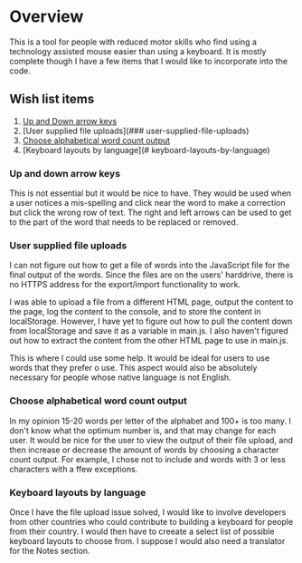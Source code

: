 # Overview

This is a tool for people with reduced motor skills who find using a technology assisted mouse easier than using a keyboard. It is mostly complete though I have a few items that I would like to incorporate into the code.

## Wish list items
1. [Up and Down arrow keys](###up-and-down-arrow-key)
2. [User supplied file uploads](### user-supplied-file-uploads)
3. [Choose alphabetical word count output](#choose-alphabetical-word-count-output)
4. [Keyboard layouts by language](# keyboard-layouts-by-language)

### Up and down arrow keys

This is not essential but it would be nice to have. They would be used when a user notices a mis-spelling and click near the word to make a correction but click the wrong row of text. The right and left arrows can be used to get to the part of the word that needs to be replaced or removed.

### User supplied file uploads

I can not figure out how to get a file of words into the JavaScript file for the final output of the words. Since the files are on the users' harddrive, there is no HTTPS address for the export/import functionality to work. 

I was able to upload a file from a different HTML page, output the content to the page, log the content to the console, and to store the content in localStorage. However, I have yet to figure out how to pull the content down from localStorage and save it as a variable in main.js. I also haven't figured out how to extract the content from the other HTML page to use in main.js. 

This is where I could use some help. It would be ideal for users to use words that they prefer o use. This aspect would also be absolutely necessary for people whose native language is not English.

### Choose alphabetical word count output

In my opinion 15-20 words per letter of the alphabet and 100+ is too many. I don't know what the optimum number is, and that may change for each user. It would be nice for the user to view the output of their file upload, and then increase or decrease the amount of words by choosing a character count output. For example, I chose not to include and words with 3 or less characters with a ffew exceptions. 

### Keyboard layouts by language

Once I have the file upload issue solved, I would like to involve developers from other countries who could contribute to building a keyboard for people from their country. I would then have to creeate a select list of possible keyboard layouts to choose from. I suppose I would also need a translator for the Notes section. 
